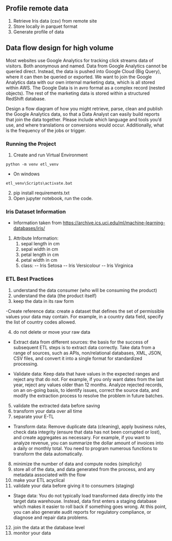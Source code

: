 ## Profile remote data

1. Retrieve Iris data (csv) from remote site
2. Store locally in parquet format
3. Generate profile of data

## Data flow design for high volume

Most websites use Google Analytics for tracking click streams data of visitors.  Both anonymous and named.  Data from Google Analytics cannot be queried direct.  Instead, the data is pushed into Google Cloud (Big Query), where it can then be queried or exported.  We want to join the Google Analytics data with our own internal marketing data, which is all stored within AWS.  The Google Data is in avro format as a complex record (nested objects).  The rest of the marketing data is stored within a structured RedShift database.

Design a flow diagram of how you might retrieve, parse, clean and publish the Google Analytics data, so that a Data Analyst can easily build reports that join the data together.  Please include which language and tools you’d use, and where translations or conversions would occur.  Additionally, what is the frequency of the jobs or trigger.

### Running the Project
1. Create and run Virtual Environment
```
python -m venv etl_venv

```
- On windows
```
etl_venv\Scripts\activate.bat
```
2. pip install requirements.txt
3. Open jupyter notebook, run the code.

### Iris Dataset Information

- Information taken from https://archive.ics.uci.edu/ml/machine-learning-databases/iris/

1. Attribute Information:
   1. sepal length in cm
   2. sepal width in cm
   3. petal length in cm
   4. petal width in cm
   5. class: 
      -- Iris Setosa
      -- Iris Versicolour
      -- Iris Virginica

### ETL Best Practices

1. understand the data consumer (who will be consuming the product)
2. understand the data (the product itself)
3. keep the data in its raw form

-Create reference data: create a dataset that defines the set of permissible 
values your data may contain. For example, in a country data field, specify the 
list of country codes allowed.

4. do not delete or move your raw data

- Extract data from different sources: 
the basis for the success of subsequent ETL steps is to extract data correctly. 
Take data from a range of sources, such as APIs, non/relational databases, 
XML, JSON, CSV files, and convert it into a single format for standardized processing.

- Validate data: Keep data that have values in the expected ranges and reject any that do not.
 For example, if you only want dates from the last year, 
reject any values older than 12 months. Analyze rejected records, 
on an on-going basis, to identify issues, correct the source data, 
and modify the extraction process to resolve the problem in future batches.

5. validate the extracted data before saving
6. transform your data over all time
7. separate your E-TL

- Transform data: Remove duplicate data (cleaning), apply business rules, 
check data integrity (ensure that data has not been corrupted or lost), and 
create aggregates as necessary. For example, if you want to analyze revenue, 
you can summarize the dollar amount of invoices into a daily or monthly total. 
You need to program numerous functions to transform the data automatically. 

8. minimize the number of data and compute nodes (simplicity)
9. store all of the data, and data generated from the process, and any metadata associated with the flow
10. make your ETL acyclical
11. validate your data before giving it to consumers (staging)

- Stage data: You do not typically load transformed data directly into the target data warehouse. 
Instead, data first enters a staging database which makes it easier to roll back if something goes wrong. 
At this point, you can also generate audit reports for regulatory compliance, or diagnose and repair data problems.

12. join the data at the database level
13. monitor your data